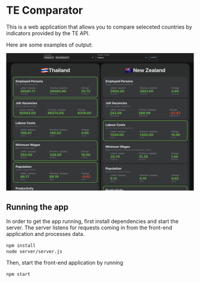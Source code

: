 # TE Comparator

This is a web application that allows you to compare seleceted countries by indicators provided by the TE API.

Here are some examples of output:

![example-2](./screenshots/example-2.png)

## Running the app

In order to get the app running, first install dependencies and start the server.
The server listens for requests coming in from the front-end application and processes data.
```
npm install
node server/server.js
```

Then, start the front-end application by running
```
npm start
```

